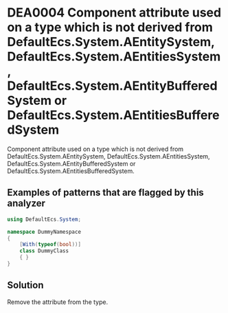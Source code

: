 # DEA0004 Component attribute used on a type which is not derived from DefaultEcs.System.AEntitySystem, DefaultEcs.System.AEntitiesSystem, DefaultEcs.System.AEntityBufferedSystem or DefaultEcs.System.AEntitiesBufferedSystem

Component attribute used on a type which is not derived from DefaultEcs.System.AEntitySystem, DefaultEcs.System.AEntitiesSystem, DefaultEcs.System.AEntityBufferedSystem or DefaultEcs.System.AEntitiesBufferedSystem.

## Examples of patterns that are flagged by this analyzer

```csharp
using DefaultEcs.System;

namespace DummyNamespace
{
    [With(typeof(bool))]
    class DummyClass
    { }
}
```

## Solution

Remove the attribute from the type.